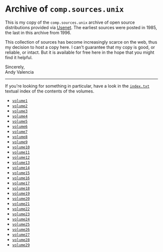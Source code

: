 Archive of `comp.sources.unix`
================================================================================
This is my copy of the `comp.sources.unix` archive of open source distributions
provided via [Usenet](http://en.wikipedia.org/wiki/Usenet). The earliest sources
were posted in 1985, the last in this archive from 1996.

This collection of sources has become increasingly scarce on the web,
thus my decision to host a copy here. I can't guarantee that my copy is good,
or reliable, or intact. But it is available for free here in the hope that you
might find it helpful.

Sincerely,  
Andy Valencia

--------------------------------------------------------------------------------
If you're looking for something in particular, have a look in the
[`index.txt`](/index.txt) textual index of the contents of the volumes.

* [`volume1`](/volume1/)
* [`volume2`](/volume2/)
* [`volume3`](/volume3/)
* [`volume4`](/volume4/)
* [`volume5`](/volume5/)
* [`volume6`](/volume6/)
* [`volume7`](/volume7/)
* [`volume8`](/volume8/)
* [`volume9`](/volume9/)
* [`volume10`](/volume10/)
* [`volume11`](/volume11/)
* [`volume12`](/volume12/)
* [`volume13`](/volume13/)
* [`volume14`](/volume14/)
* [`volume15`](/volume15/)
* [`volume16`](/volume16/)
* [`volume17`](/volume17/)
* [`volume18`](/volume18/)
* [`volume19`](/volume19/)
* [`volume20`](/volume20/)
* [`volume21`](/volume21/)
* [`volume22`](/volume22/)
* [`volume23`](/volume23/)
* [`volume24`](/volume24/)
* [`volume25`](/volume25/)
* [`volume26`](/volume26/)
* [`volume27`](/volume27/)
* [`volume28`](/volume28/)
* [`volume29`](/volume29/)
